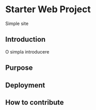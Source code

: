# Starter Web Project

Simple site

## Introduction

O simpla introducere

## Purpose

## Deployment

## How to contribute